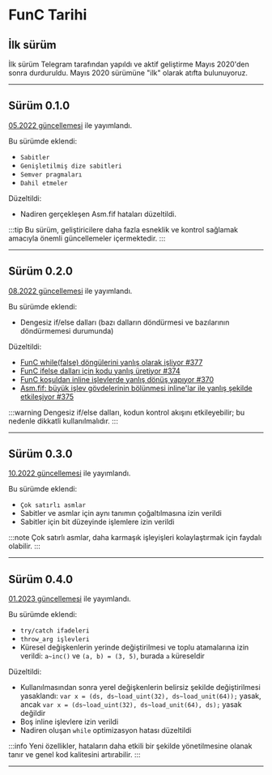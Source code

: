 # FunC Tarihi

## İlk sürüm
İlk sürüm Telegram tarafından yapıldı ve aktif geliştirme Mayıs 2020'den sonra durduruldu. Mayıs 2020 sürümüne "ilk" olarak atıfta bulunuyoruz.

---

## Sürüm 0.1.0
[05.2022 güncellemesi](https://github.com/ton-blockchain/ton/releases/tag/v2022.05) ile yayımlandı.

Bu sürümde eklendi:
- `Sabitler`
- `Genişletilmiş dize sabitleri`
- `Semver pragmaları`
- `Dahil etmeler`

Düzeltildi:
- Nadiren gerçekleşen Asm.fif hataları düzeltildi.

:::tip
Bu sürüm, geliştiricilere daha fazla esneklik ve kontrol sağlamak amacıyla önemli güncellemeler içermektedir.
:::

---

## Sürüm 0.2.0
[08.2022 güncellemesi](https://github.com/ton-blockchain/ton/releases/tag/v2022.08) ile yayımlandı.

Bu sürümde eklendi:
- Dengesiz if/else dalları (bazı dalların döndürmesi ve bazılarının döndürmemesi durumunda)

Düzeltildi:
- [FunC while(false) döngülerini yanlış olarak işliyor #377](https://github.com/ton-blockchain/ton/issues/377)
- [FunC ifelse dalları için kodu yanlış üretiyor #374](https://github.com/ton-blockchain/ton/issues/374)
- [FunC koşuldan inline işlevlerde yanlış dönüş yapıyor #370](https://github.com/ton-blockchain/ton/issues/370)
- [Asm.fif: büyük işlev gövdelerinin bölünmesi inline'lar ile yanlış şekilde etkileşiyor #375](https://github.com/ton-blockchain/ton/issues/375)

:::warning
Dengesiz if/else dalları, kodun kontrol akışını etkileyebilir; bu nedenle dikkatli kullanılmalıdır.
:::

---

## Sürüm 0.3.0
[10.2022 güncellemesi](https://github.com/ton-blockchain/ton/releases/tag/v2022.10) ile yayımlandı.

Bu sürümde eklendi:
- `Çok satırlı asmlar`
- Sabitler ve asmlar için aynı tanımın çoğaltılmasına izin verildi
- Sabitler için bit düzeyinde işlemlere izin verildi

:::note
Çok satırlı asmlar, daha karmaşık işleyişleri kolaylaştırmak için faydalı olabilir.
:::

---

## Sürüm 0.4.0
[01.2023 güncellemesi](https://github.com/ton-blockchain/ton/releases/tag/v2023.01) ile yayımlandı.

Bu sürümde eklendi:
- `try/catch ifadeleri`
- `throw_arg işlevleri`
- Küresel değişkenlerin yerinde değiştirilmesi ve toplu atamalarına izin verildi: `a~inc()` ve `(a, b) = (3, 5)`, burada `a` küreseldir

Düzeltildi:
- Kullanılmasından sonra yerel değişkenlerin belirsiz şekilde değiştirilmesi yasaklandı: `var x = (ds, ds~load_uint(32), ds~load_unit(64));` yasak, ancak `var x = (ds~load_uint(32), ds~load_unit(64), ds);` yasak değildir
- Boş inline işlevlere izin verildi
- Nadiren oluşan `while` optimizasyon hatası düzeltildi

:::info
Yeni özellikler, hataların daha etkili bir şekilde yönetilmesine olanak tanır ve genel kod kalitesini artırabilir.
:::

---